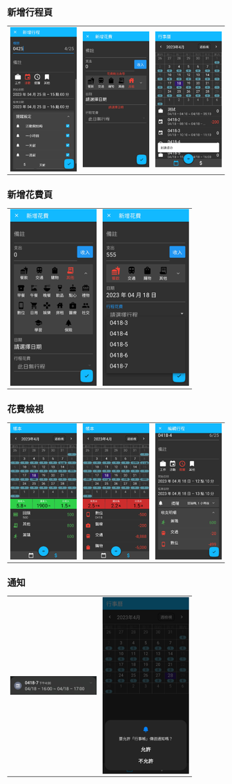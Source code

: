 ## 新增行程頁

<div style="text-align: center">
    <table>
        <tr>
            <td style="text-align: center">
              <img src="/demo/addTask.jpg" width="200"/>
            </td>            
            <td style="text-align: center">
               <img src="/demo/addValidate.jpg" width="200"/>
            </td>
            <td style="text-align: center">
               <img src="/demo/addSucceed.jpg" width="200"/>
            </td>
        </tr>
    </table>
</div>

## 新增花費頁

<div style="text-align: center">
    <table>
        <tr>
            <td style="text-align: center">
              <img src="/demo/addSpending.jpg" width="200"/>
            </td>         
          <td style="text-align: center">
              <img src="/demo/selectTask.jpg" width="200"/>
            </td>  
        </tr>
    </table>
</div>

## 花費檢視

<div style="text-align: center">
    <table>
        <tr>
            <td style="text-align: center">
              <img src="/demo/income.jpg" width="200"/>
            </td>            
            <td style="text-align: center">
               <img src="/demo/expanse.jpg" width="200"/>
            </td>
            <td style="text-align: center">
               <img src="/demo/taskDetail.jpg" width="200"/>
            </td>        
        </tr>
    </table>
</div>

## 通知

<div style="text-align: center">
    <table>
        <tr>
            <td style="text-align: center">
              <img src="/demo/notification.png" width="200"/>
            </td>              
            <td style="text-align: center">
              <img src="/demo/permissionRequest.jpg" width="200"/>
            </td>              
        </tr>
    </table>
</div>